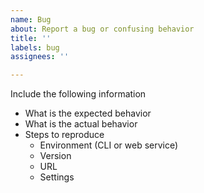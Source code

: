```yaml
---
name: Bug
about: Report a bug or confusing behavior
title: ''
labels: bug
assignees: ''

---
```


Include the following information

- What is the expected behavior
- What is the actual behavior
- Steps to reproduce
  - Environment (CLI or web service)
  - Version
  - URL
  - Settings
